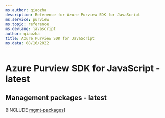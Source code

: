 ```yaml
---
ms.author: qiaozha
description: Reference for Azure Purview SDK for JavaScript
ms.service: purview
ms.topic: reference
ms.devlang: javascript
author: qiaozha
title: Azure Purview SDK for JavaScript
ms.data: 08/16/2022
---
```

# Azure Purview SDK for JavaScript - latest

## Management packages - latest
[!INCLUDE [mgmt-packages](purview-mgmt-index.md)]